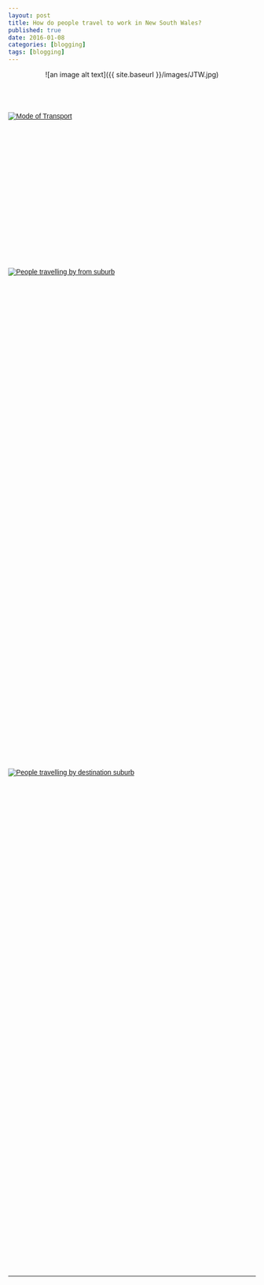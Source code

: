 ```yaml
---
layout: post
title: How do people travel to work in New South Wales?
published: true
date: 2016-01-08
categories: [blogging]
tags: [blogging]
---
```

<center>![an image alt text]({{ site.baseurl }}/images/JTW.jpg)</center>

<br>
<br>
<div class="fb-like" data-send="true" data-width="450" data-show-faces="true"></div>
<br>
<br>
<font face="arial">


<script type='text/javascript' src='https://public.tableau.com/javascripts/api/viz_v1.js'></script><div class='tableauPlaceholder' style='width: 740px; height: 300px;'><noscript><a href='#'><img alt='Mode of Transport ' src='https:&#47;&#47;public.tableau.com&#47;static&#47;images&#47;JT&#47;JTW-ModeofTransport&#47;ModeofTransport&#47;1_rss.png' style='border: none' /></a></noscript><object class='tableauViz' width='740' height='450' style='display:none;'><param name='host_url' value='https%3A%2F%2Fpublic.tableau.com%2F' /> <param name='site_root' value='' /><param name='name' value='JTW-ModeofTransport&#47;ModeofTransport' /><param name='tabs' value='no' /><param name='toolbar' value='no' /><param name='static_image' value='https:&#47;&#47;public.tableau.com&#47;static&#47;images&#47;JT&#47;JTW-ModeofTransport&#47;ModeofTransport&#47;1.png' /> <param name='animate_transition' value='yes' /><param name='display_static_image' value='yes' /><param name='display_spinner' value='yes' /><param name='display_overlay' value='yes' /><param name='display_count' value='yes' /><param name='showVizHome' value='no' /><param name='showTabs' value='y' /><param name='bootstrapWhenNotified' value='true' /></object></div>

<br>
<script type='text/javascript' src='https://public.tableau.com/javascripts/api/viz_v1.js'></script><div class='tableauPlaceholder' style='width: 740px; height: 1000px;'><noscript><a href='#'><img alt='People travelling by from suburb ' src='https:&#47;&#47;public.tableau.com&#47;static&#47;images&#47;JT&#47;JTW-ModeofTransport&#47;Peopletravellingbyfromsuburb&#47;1_rss.png' style='border: none' /></a></noscript><object class='tableauViz' width='740' height='1000' style='display:none;'><param name='host_url' value='https%3A%2F%2Fpublic.tableau.com%2F' /> <param name='site_root' value='' /><param name='name' value='JTW-ModeofTransport&#47;Peopletravellingbyfromsuburb' /><param name='tabs' value='no' /><param name='toolbar' value='no' /><param name='static_image' value='https:&#47;&#47;public.tableau.com&#47;static&#47;images&#47;JT&#47;JTW-ModeofTransport&#47;Peopletravellingbyfromsuburb&#47;1.png' /> <param name='animate_transition' value='yes' /><param name='display_static_image' value='yes' /><param name='display_spinner' value='yes' /><param name='display_overlay' value='yes' /><param name='display_count' value='yes' /><param name='showVizHome' value='no' /><param name='showTabs' value='y' /><param name='bootstrapWhenNotified' value='true' /></object></div>

<br>
<script type='text/javascript' src='https://public.tableau.com/javascripts/api/viz_v1.js'></script><div class='tableauPlaceholder' style='width: 740px; height: 1000px;'><noscript><a href='#'><img alt='People travelling by destination suburb ' src='https:&#47;&#47;public.tableau.com&#47;static&#47;images&#47;JT&#47;JTW-ModeofTransport&#47;Peopletravellingbydestinationsuburb&#47;1_rss.png' style='border: none' /></a></noscript><object class='tableauViz' width='740' height='1000' style='display:none;'><param name='host_url' value='https%3A%2F%2Fpublic.tableau.com%2F' /> <param name='site_root' value='' /><param name='name' value='JTW-ModeofTransport&#47;Peopletravellingbydestinationsuburb' /><param name='tabs' value='no' /><param name='toolbar' value='no' /><param name='static_image' value='https:&#47;&#47;public.tableau.com&#47;static&#47;images&#47;JT&#47;JTW-ModeofTransport&#47;Peopletravellingbydestinationsuburb&#47;1.png' /> <param name='animate_transition' value='yes' /><param name='display_static_image' value='yes' /><param name='display_spinner' value='yes' /><param name='display_overlay' value='yes' /><param name='display_count' value='yes' /><param name='showVizHome' value='no' /><param name='showTabs' value='y' /><param name='bootstrapWhenNotified' value='true' /></object></div>



<div id="fb-root"></div>
<script>(function(d, s, id) {
  var js, fjs = d.getElementsByTagName(s)[0];
  if (d.getElementById(id)) return;
  js = d.createElement(s); js.id = id;
  js.src = "//connect.facebook.net/en_US/all.js#xfbml=1";
  fjs.parentNode.insertBefore(js, fjs);
}(document, 'script', 'facebook-jssdk'));</script>
<br>

--------------------------------------------------------------------------------------------------------------------------------------

